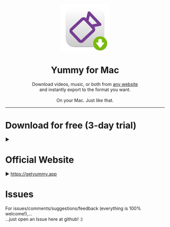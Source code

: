 <p align=center>
  <img height="150px" src="https://github.com/enSili-co/yummy/raw/main/images/logo.png"/>
</p>
<h1 align=center>Yummy for Mac</h1>
<p align=center>
  Download videos, music, or both from <u>any website</u><br>and instantly export to the format you want.<br><br>On your Mac. Just like that.
</p>


---

# Download for free (3-day trial)

▶︎ 

# Official Website

▶︎ https://getyummy.app

# Issues

For issues/comments/suggestions/feedback (everything is 100% welcome!),...    
...just open an Issue here at github! :)
